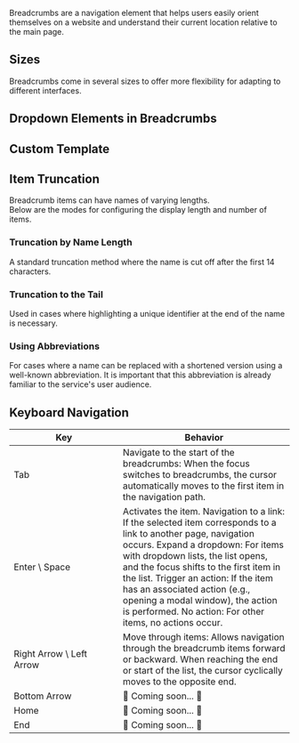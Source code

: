Breadcrumbs are a navigation element that helps users easily orient themselves on a website and understand their current location relative to the main page.

<!-- example(breadcrumbs-overview) -->

## Sizes

Breadcrumbs come in several sizes to offer more flexibility for adapting to different interfaces.

<!-- example(breadcrumbs-size) -->

## Dropdown Elements in Breadcrumbs

<!-- example(breadcrumbs-dropdown) -->

## Custom Template

<!-- example(breadcrumbs-custom-template) -->

## Item Truncation

Breadcrumb items can have names of varying lengths.  
Below are the modes for configuring the display length and number of items.

### Truncation by Name Length

A standard truncation method where the name is cut off after the first 14 characters.

<!-- example(breadcrumbs-truncate-head-items) -->

### Truncation to the Tail

Used in cases where highlighting a unique identifier at the end of the name is necessary.

<!-- example(breadcrumbs-truncate-tail-items) -->

### Using Abbreviations

For cases where a name can be replaced with a shortened version using a well-known abbreviation. It is important that this abbreviation is already familiar to the service's user audience.

<!-- example(breadcrumbs-truncate-by-abbrev-items) -->

## Keyboard Navigation

| <div style="min-width: 180px;">Key</div>                                                         | Behavior                                                                                                                                                                                                                                                                                                                                                                                                      |
| ------------------------------------------------------------------------------------------------ | ------------------------------------------------------------------------------------------------------------------------------------------------------------------------------------------------------------------------------------------------------------------------------------------------------------------------------------------------------------------------------------------------------------- |
| <span class="hot-key-button">Tab</span>                                                          | Navigate to the start of the breadcrumbs: When the focus switches to breadcrumbs, the cursor automatically moves to the first item in the navigation path.                                                                                                                                                                                                                                                    |
| <span class="hot-key-button">Enter</span> \ <span class="hot-key-button">Space</span>            | Activates the item. Navigation to a link: If the selected item corresponds to a link to another page, navigation occurs. Expand a dropdown: For items with dropdown lists, the list opens, and the focus shifts to the first item in the list. Trigger an action: If the item has an associated action (e.g., opening a modal window), the action is performed. No action: For other items, no actions occur. |
| <span class="hot-key-button">Right Arrow</span> \ <span class="hot-key-button">Left Arrow</span> | Move through items: Allows navigation through the breadcrumb items forward or backward. When reaching the end or start of the list, the cursor cyclically moves to the opposite end.                                                                                                                                                                                                                          |
| <span class="hot-key-button">Bottom Arrow</span>                                                 | 🚧 Coming soon... 🚧                                                                                                                                                                                                                                                                                                                                                                                          |
| <span class="hot-key-button">Home</span>                                                         | 🚧 Coming soon... 🚧                                                                                                                                                                                                                                                                                                                                                                                          |
| <span class="hot-key-button">End</span>                                                          | 🚧 Coming soon... 🚧                                                                                                                                                                                                                                                                                                                                                                                          |

